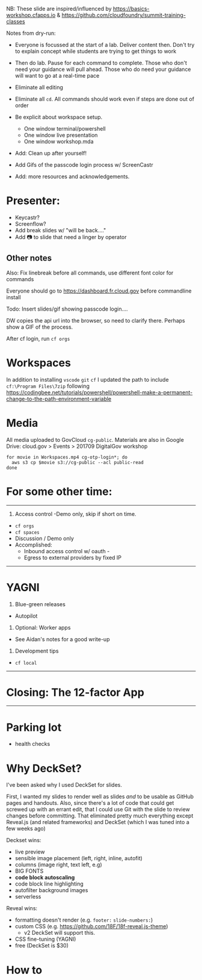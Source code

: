 
NB: These slide are inspired/influenced by https://basics-workshop.cfapps.io & https://github.com/cloudfoundry/summit-training-classes

Notes from dry-run:

- Everyone is focussed at the start of a lab. Deliver content then. Don't try to explain concept while students are trying to get things to work
- Then do lab. Pause for each command to complete. Those who don't need your guidance will pull ahead. Those who do need your guidance will want to go at a real-time pace
- Eliminate all editing
- Eliminate all `cd`. All commands should work even if steps are done out of order
- Be explicit about workspace setup.
  - One window terminal/powershell
  - One window live presentation
  - One window workshop.mda

- Add: Clean up after yourself!

- Add Gifs of the passcode login process w/ ScreenCastr

- Add: more resources and acknowledgements.

# Presenter: 

- Keycastr?
- Screenflow?
- Add break slides w/ "will be back...."
- Add :camera: to slide that need a linger by operator


Other notes
---

Also: Fix linebreak before all commands, use different font color for commands

Everyone should go to https://dashboard.fr.cloud.gov before commandline install

Todo: Insert slides/gif showing passcode login....

  DW copies the api url into the browser, so need to clarify there. Perhaps show a GIF of the process.

After cf login, run `cf orgs`


# Workspaces

In addition to installing `vscode` `git` `cf` I updated the path to include `cf:\Program Files\7zip` following https://codingbee.net/tutorials/powershell/powershell-make-a-permanent-change-to-the-path-environment-variable

# Media

All media uploaded to GovCloud `cg-public`.  Materials are also in Google Drive: cloud.gov > Events > 201709 DigitalGov workshop

```
for movie in Workspaces.mp4 cg-otp-login*; do
  aws s3 cp $movie s3://cg-public --acl public-read
done
```

# For some other time:

---

1. Access control -Demo only, skip if short on time.
  * `cf orgs`
  * `cf spaces`
  * Discussion / Demo only
  * Accomplished: 
    * Inbound access control w/ oauth - 
    * Egress to external providers by fixed IP

---

# YAGNI

1. Blue-green releases
  * Autopilot
1. Optional: Worker apps
  * See Aidan's notes for a good write-up
1. Development tips
  * `cf local`

---

# Closing: The 12-factor App

---

# Parking lot

- health checks


<!-- Table formatting is hard 

| Docs   |   |
|:--- | :--- |
| cloud.gov docs: [https://cloud.gov/docs/](https://cloud.gov/docs/)| Cloud Foundry docs: [https://docs.cloudfoundry.org](https://docs.cloudfoundry.org) |

| Books |   |
|:----  | --- | 
| Cloud Foundry: The Definitive Guide: <br>Develop, Deploy, and Scale (2017, O'Reilly) | Cloud Foundry eBooks: <br>[https://content.pivotal.io/ebooks](https://content.pivotal.io/ebooks) |

| Courses |   |
|:---- |---| 
| edX Course: [https://edx.org](https://courses.edx.org/courses/course-v1:LinuxFoundationX+LFS132x+1T2017/course/) | CloudFoundry training materials: <br>[https://basics-workshop.cfapps.io](https://basics-workshop.cfapps.io) | 

| Other |   |
|:---- |---| 
| Inquires: [cloud-gov-inquiries@gsa.gov](mailto:cloud-gov-inquiries@gsa.gov) | Twitter: @18F |

---

| Docs   |   |
|:--- | :--- |
| cloud.gov docs: [https://cloud.gov/docs/](https://cloud.gov/docs/)| Cloud Foundry docs: [https://docs.cloudfoundry.org](https://docs.cloudfoundry.org) |
| **Books** |   |
| Cloud Foundry: The Definitive Guide: <br>Develop, Deploy, and Scale (2017, O'Reilly) | Cloud Foundry eBooks: <br>[https://content.pivotal.io/ebooks](https://content.pivotal.io/ebooks) |
| **Courses** |   |
| edX Course: [https://edx.org](https://courses.edx.org/courses/course-v1:LinuxFoundationX+LFS132x+1T2017/course/) | CloudFoundry training materials: <br>[https://basics-workshop.cfapps.io](https://basics-workshop.cfapps.io) | 
| **Other** |   |
| Inquires: [cloud-gov-inquiries@gsa.gov](mailto:cloud-gov-inquiries@gsa.gov) | Twitter: @18F |

-->

# Why DeckSet?

I've been asked why I used DeckSet for slides.

First, I wanted my slides to render well as slides _and_ to be usable as GitHub pages and handouts. Also, since there's a lot of code that could get screwed up with an errant edit, that I could use Git with the slide to review changes before committing. That eliminated pretty much everything except Reveal.js (and related frameworks) and DeckSet (which I was tuned into a few weeks ago)

Deckset wins:
- live preview
- sensible image placement (left, right, inline, autofit)
- columns (image right, text left, e.g)
- BIG FONTS
- **code block autoscaling**
- code block line highlighting
- autofilter background images
- serverless

Reveal wins:
- formatting doesn't render (e.g. `footer:` `slide-numbers:`)
- custom CSS (e.g. https://github.com/18F/18f-reveal.js-theme)
  - v2 DeckSet will support this.
- CSS fine-tuning (YAGNI)
- free (DeckSet is $30)

# How to 
